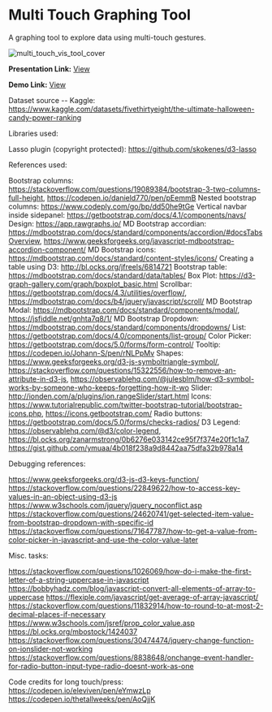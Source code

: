 # Multi Touch Graphing Tool
A graphing tool to explore data using multi-touch gestures.

![multi_touch_vis_tool_cover](https://user-images.githubusercontent.com/8591463/224464352-d623af8c-63ea-4baa-b0ad-f62ea3a7f9de.png)

**Presentation Link:** [View](https://gtvault-my.sharepoint.com/:p:/g/personal/amsk3_gatech_edu/ES6rJc-Tf01NhIilNXDFtS0BR7X_HIU2caQsDdxAWmZCyg?e=s6xVxS)

**Demo Link:** [View](https://aishwaryamsk.github.io/multitouch_graphing_tool/index.html)

Dataset source -- Kaggle: https://www.kaggle.com/datasets/fivethirtyeight/the-ultimate-halloween-candy-power-ranking

Libraries used:

Lasso plugin (copyright protected): https://github.com/skokenes/d3-lasso


References used:

Bootstrap columns: https://stackoverflow.com/questions/19089384/bootstrap-3-two-columns-full-height, https://codepen.io/danield770/pen/pEemmB 
Nested bootstrap columns: https://www.codeply.com/go/bp/dd50he9tGe 
Vertical navbar inside sidepanel: https://getbootstrap.com/docs/4.1/components/navs/ 
Design: https://app.rawgraphs.io/
MD Bootstrap accordian: https://mdbootstrap.com/docs/standard/components/accordion/#docsTabsOverview, https://www.geeksforgeeks.org/javascript-mdbootstrap-accordion-component/ 
MD Bootstrap icons: https://mdbootstrap.com/docs/standard/content-styles/icons/ 
Creating a table using D3: http://bl.ocks.org/jfreels/6814721 
Bootstrap table: https://mdbootstrap.com/docs/standard/data/tables/
Box Plot: https://d3-graph-gallery.com/graph/boxplot_basic.html 
Scrollbar: https://getbootstrap.com/docs/4.3/utilities/overflow/, https://mdbootstrap.com/docs/b4/jquery/javascript/scroll/
MD Bootstrap Modal: https://mdbootstrap.com/docs/standard/components/modal/, https://jsfiddle.net/gnhta7q8/1/ 
MD Bootstrap Dropdown: https://mdbootstrap.com/docs/standard/components/dropdowns/
List: https://getbootstrap.com/docs/4.0/components/list-group/
Color Picker: https://getbootstrap.com/docs/5.0/forms/form-control/
Tooltip: https://codepen.io/Johann-S/pen/rNLPpMv
Shapes: https://www.geeksforgeeks.org/d3-js-symboltriangle-symbol/, https://stackoverflow.com/questions/15322556/how-to-remove-an-attribute-in-d3-js, https://observablehq.com/@julesblm/how-d3-symbol-works-by-someone-who-keeps-forgetting-how-it-wo
Slider: http://ionden.com/a/plugins/ion.rangeSlider/start.html
Icons: https://www.tutorialrepublic.com/twitter-bootstrap-tutorial/bootstrap-icons.php, https://icons.getbootstrap.com/
Radio buttons: https://getbootstrap.com/docs/5.0/forms/checks-radios/
D3 Legend: https://observablehq.com/@d3/color-legend, https://bl.ocks.org/zanarmstrong/0b6276e033142ce95f7f374e20f1c1a7, https://gist.github.com/ymuaa/4b018f238a9d8442aa75dfa32b978a14



Debugging references:

https://www.geeksforgeeks.org/d3-js-d3-keys-function/
https://stackoverflow.com/questions/22849622/how-to-access-key-values-in-an-object-using-d3-js
https://www.w3schools.com/jquery/jquery_noconflict.asp
https://stackoverflow.com/questions/24620741/get-selected-item-value-from-bootstrap-dropdown-with-specific-id
https://stackoverflow.com/questions/71647787/how-to-get-a-value-from-color-picker-in-javascript-and-use-the-color-value-later


Misc. tasks:

https://stackoverflow.com/questions/1026069/how-do-i-make-the-first-letter-of-a-string-uppercase-in-javascript
https://bobbyhadz.com/blog/javascript-convert-all-elements-of-array-to-uppercase
https://flexiple.com/javascript/get-average-of-array-javascript/
https://stackoverflow.com/questions/11832914/how-to-round-to-at-most-2-decimal-places-if-necessary
https://www.w3schools.com/jsref/prop_color_value.asp
https://bl.ocks.org/mbostock/1424037
https://stackoverflow.com/questions/30474474/jquery-change-function-on-ionslider-not-working 
https://stackoverflow.com/questions/8838648/onchange-event-handler-for-radio-button-input-type-radio-doesnt-work-as-one

Code credits for long touch/press:
https://codepen.io/eleviven/pen/eYmwzLp
https://codepen.io/thetallweeks/pen/AoQjjK
